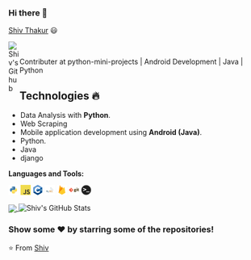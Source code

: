 ### Hi there 👋

<a href="https://www.github.com/ShivSt/">Shiv Thakur</a> :smiley:
 

<a href="https://github.com/ShivSt">
  <img align="left" alt="Shiv's Github" width="22px" src="https://cdn.jsdelivr.net/npm/simple-icons@v3/icons/github.svg" />
</a>
<a

<br/>
<br/>

Contributer at python-mini-projects | Android Development | Java | Python 


## Technologies :fire:
- Data Analysis with **Python**.
- Web Scraping
- Mobile application development using **Android (Java)**.
- Python.
- Java
- django

**Languages and Tools:**  

<code><img height="20" src="https://raw.githubusercontent.com/github/explore/80688e429a7d4ef2fca1e82350fe8e3517d3494d/topics/python/python.png"></code>
<code><img height="20" src="https://raw.githubusercontent.com/github/explore/80688e429a7d4ef2fca1e82350fe8e3517d3494d/topics/javascript/javascript.png"></code>
<code><img height="20" src="https://raw.githubusercontent.com/github/explore/80688e429a7d4ef2fca1e82350fe8e3517d3494d/topics/cpp/cpp.png"></code>
<code><img height="20" src="https://raw.githubusercontent.com/github/explore/80688e429a7d4ef2fca1e82350fe8e3517d3494d/topics/mysql/mysql.png"></code>
<code><img height="20" src="https://raw.githubusercontent.com/github/explore/80688e429a7d4ef2fca1e82350fe8e3517d3494d/topics/firebase/firebase.png"></code>
<code><img height="20" src="https://raw.githubusercontent.com/github/explore/80688e429a7d4ef2fca1e82350fe8e3517d3494d/topics/git/git.png"></code>
<code><img height="20" src="https://raw.githubusercontent.com/github/explore/80688e429a7d4ef2fca1e82350fe8e3517d3494d/topics/terminal/terminal.png"></code>


<a href="https://github.com/ashwanisng">
  <img align="center" src="https://github-readme-stats.vercel.app/api/top-langs/?username=ShivSt&theme=radical" />
</a>

<img src="https://github-readme-stats.vercel.app/api?username=ShivSt&&show_icons=true&theme=radical&line_height=27&v=5" alt="Shiv's GitHub Stats" />



### Show some ❤️ by starring some of the repositories!


⭐️ From [Shiv](https://github.com/ShivSt)









<!--
**ShivSt/ShivSt** is a ✨ _special_ ✨ repository because its `README.md` (this file) appears on your GitHub profile.

Here are some ideas to get you started:

- 🔭 I’m currently working on ...
- 🌱 I’m currently learning ...
- 👯 I’m looking to collaborate on ...
- 🤔 I’m looking for help with ...
- 💬 Ask me about ...
- 📫 How to reach me: ...
- 😄 Pronouns: ...
- ⚡ Fun fact: ...
-->
